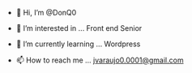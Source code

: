 - 👋 Hi, I’m @DonQ0
- 👀 I’m interested in ... Front end Senior
- 🌱 I’m currently learning ... Wordpress 

- 📫 How to reach me ... jvaraujo0.0001@gmail.com

<!---
Meus Conhecimentos  : 
Html/css/less/sass
javascript/jquery
bootstrap/angular
--->
